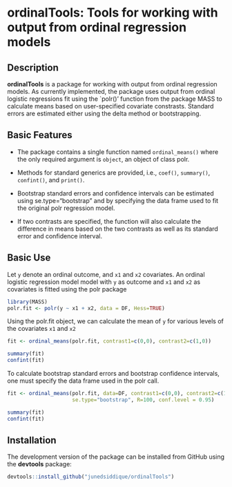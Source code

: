 
<!-- README.md is generated from README.Rmd. Please edit that file -->

# ordinalTools: Tools for working with output from ordinal regression models

## Description

<strong>ordinalTools</strong> is a package for working with output from
ordinal regression models. As currently implemented, the package uses
output from ordinal logistic regressions fit using the \`polr()’
function from the package MASS to calculate means based on
user-specified covariate constrasts. Standard errors are estimated
either using the delta method or bootstrapping.

## Basic Features

- The package contains a single function named `ordinal_means()` where
  the only required argument is `object`, an object of class polr.

- Methods for standard generics are provided, i.e., `coef()`,
  `summary()`, `confint()`, and `print()`.

- Bootstrap standard errors and confidence intervals can be estimated
  using se.type=“bootstrap” and by specifying the data frame used to fit
  the original polr regression model.

- If two contrasts are specified, the function will also calculate the
  difference in means based on the two contrasts as well as its standard
  error and confidence interval.

## Basic Use

Let `y` denote an ordinal outcome, and `x1` and `x2` covariates. An
ordinal logistic regression model model with `y` as outcome and `x1` and
`x2` as covariates is fitted using the polr package

``` r
library(MASS)
polr.fit <- polr(y ~ x1 + x2, data = DF, Hess=TRUE)
```

Using the polr.fit object, we can calculate the mean of `y` for various
levels of the covariates `x1` and `x2`

``` r
fit <- ordinal_means(polr.fit, contrast1=c(0,0), contrast2=c(1,0))

summary(fit)
confint(fit)
```

To calculate bootstrap standard errors and bootstrap confidence
intervals, one must specify the data frame used in the polr call.

``` r
fit <- ordinal_means(polr.fit, data=DF, contrast1=c(0,0), contrast2=c(1,0),
                     se.type="bootstrap", R=100, conf.level = 0.95)

summary(fit)
confint(fit)
```

## Installation

The development version of the package can be installed from GitHub
using the **devtools** package:

``` r
devtools::install_github("junedsiddique/ordinalTools")
```
